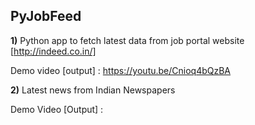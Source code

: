 ## PyJobFeed
**1)** Python app to fetch latest data from job portal website [http://indeed.co.in/]

Demo video [output] : https://youtu.be/Cnioq4bQzBA

**2)** Latest news from Indian Newspapers

Demo Video [Output] : 
